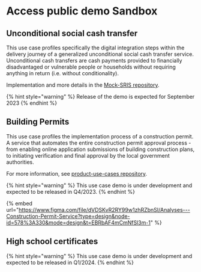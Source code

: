 # Access public demo Sandbox

## Unconditional social cash transfer
This use case profiles specifically the digital integration steps within the delivery journey of a generalized unconditional social cash transfer service. Unconditional cash transfers are cash payments provided to financially disadvantaged or vulnerable people or households without requiring anything in return (i.e. without conditionality).

Implementation and more details in the [Mock-SRIS repository](https://github.com/GovStackWorkingGroup/product-use-cases/blob/main/product-use-case/inst-1-unconditional-social-cash-transfer.md).

{% hint style="warning" %}
Release of the demo is expected for September 2023
{% endhint %}

## Building Permits
This use case profiles the implementation process of a construction permit. A service that automates the entire construction permit approval process - from enabling online application submissions of building construction plans, to initiating verification and final approval by the local government authorities.

For more information, see [product-use-cases repository](https://github.com/GovStackWorkingGroup/product-use-cases/blob/aec2c37c97579a6abafc3034f404de00f6145c52/product-use-case/inf-1-construction-permit.md).

{% hint style="warning" %}
This use case demo is under development and expected to be released in Q4/2023.
{% endhint %}

{% embed url="https://www.figma.com/file/dVDSKvR2RY99w1zhRZbnSI/Analyses---Construction-Permit-Service?type=design&node-id=578%3A330&mode=design&t=EBRbAF4mCmNfSl3m-1" %}

## High school certificates
{% hint style="warning" %}
This use case demo is under development and expected to be released in Q1/2024.
{% endhint %}